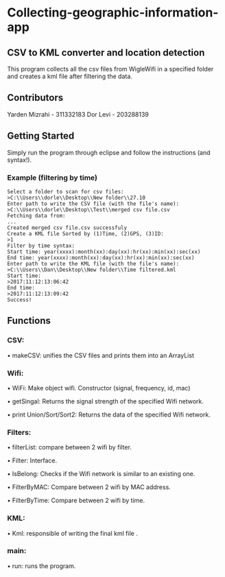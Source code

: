 # Collecting-geographic-information-app
## CSV to KML converter and location detection

This program collects all the csv files from WigleWifi in a specified folder and creates a kml file after filtering the data.

## Contributors

Yarden Mizrahi - 311332183
Dor Levi - 203288139

## Getting Started

Simply run the program through eclipse and follow the instructions (and syntax!).

### Example (filtering by time)
```
Select a folder to scan for csv files: 
>C:\\Users\\dorle\\Desktop\\New folder\\27.10
Enter path to write the CSV file (with the file's name): 
>C:\\Users\\dorle\\Desktop\\Test\\merged csv file.csv
Fetching data from:
...
Created merged csv file.csv successfuly
Create a KML file Sorted by (1)Time, (2)GPS, (3)ID: 
>1
Filter by time syntax:
Start time: year(xxxx):month(xx):day(xx):hr(xx):min(xx):sec(xx) 
End time: year(xxxx):month(xx):day(xx):hr(xx):min(xx):sec(xx)
Enter path to write the KML file (with the file's name): 
>C:\\Users\\Dan\\Desktop\\New folder\\Time filtered.kml
Start time: 
>2017:11:12:13:06:42
End time: 
>2017:11:12:13:09:42
Success!
```

## Functions
### CSV:
• makeCSV: unifies the CSV files and prints them into an ArrayList

### Wifi:
•	WiFi: Make object wifi. Constructor (signal, frequency, id, mac)

•	getSingal: Returns the signal strength of the specified Wifi network.

•	print Union/Sort/Sort2: Returns the data of the specified Wifi network.


### Filters:
•	filterList: compare between 2 wifi by filter.

•	Filter: Interface.

•	IsBelong: Checks if the Wifi network is similar to an existing one.

•	FilterByMAC: Compare between 2 wifi by MAC address.

•	FilterByTime: Compare between 2 wifi by time.


### KML:
•	Kml: responsible of writing the final kml file .


### main:
•	run: runs the program.
